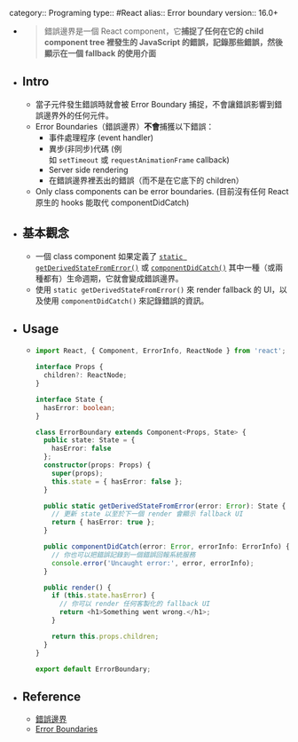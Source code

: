 category:: Programing
type:: #React
alias:: Error boundary
version:: 16.0+

- > 錯誤邊界是一個 React component，它**捕捉了任何在它的 child component tree 裡發生的 JavaScript 的錯誤，記錄那些錯誤，然後顯示在一個 fallback 的使用介面**
- ## Intro
	- 當子元件發生錯誤時就會被 Error Boundary 捕捉，不會讓錯誤影響到錯誤邊界外的任何元件。
	- Error Boundaries（錯誤邊界）**不會**捕獲以下錯誤：
		- 事件處理程序  (event handler)
		- 異步(非同步)代碼 (例如 `setTimeout` 或 `requestAnimationFrame` callback)
		- Server side rendering
		- 在錯誤邊界裡丟出的錯誤（而不是在它底下的 children）
	- Only class components can be error boundaries. (目前沒有任何 React 原生的 hooks 能取代 componentDidCatch)
- ## 基本觀念
	- 一個 class component 如果定義了 [`static getDerivedStateFromError()`](https://zh-hant.reactjs.org/docs/react-component.html#static-getderivedstatefromerror) 或 [`componentDidCatch()`](https://zh-hant.reactjs.org/docs/react-component.html#componentdidcatch) 其中一種（或兩種都有）生命週期，它就會變成錯誤邊界。
	- 使用 `static getDerivedStateFromError()` 來 render fallback 的 UI，以及使用 `componentDidCatch()` 來記錄錯誤的資訊。
- ## Usage
	- ```typescript
	  import React, { Component, ErrorInfo, ReactNode } from 'react';
	  
	  interface Props {
	    children?: ReactNode;
	  }
	  
	  interface State {
	    hasError: boolean;
	  }
	  
	  class ErrorBoundary extends Component<Props, State> {
	    public state: State = {
	      hasError: false
	    };
	    constructor(props: Props) {
	      super(props);
	      this.state = { hasError: false };
	    }
	  
	    public static getDerivedStateFromError(error: Error): State {
	      // 更新 state 以至於下一個 render 會顯示 fallback UI
	      return { hasError: true };
	    }
	  
	    public componentDidCatch(error: Error, errorInfo: ErrorInfo) {
	      // 你也可以把錯誤記錄到一個錯誤回報系統服務
	      console.error('Uncaught error:', error, errorInfo);
	    }
	  
	    public render() {
	      if (this.state.hasError) {
	        // 你可以 render 任何客製化的 fallback UI
	        return <h1>Something went wrong.</h1>;
	      }
	  
	      return this.props.children;
	    }
	  }
	  
	  export default ErrorBoundary;
	  ```
- ## Reference
	- [錯誤邊界](https://zh-hant.reactjs.org/docs/error-boundaries.html)
	- [Error Boundaries](https://react-typescript-cheatsheet.netlify.app/docs/basic/getting-started/error_boundaries/)